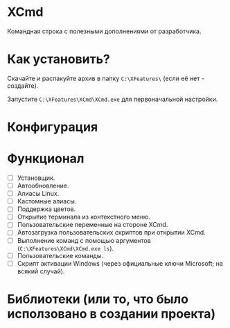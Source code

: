 # XCmd
Командная строка с полезными дополнениями от разработчика.

# Как установить?
Скачайте и распакуйте архив в папку `C:\XFeatures\` (если её нет - создайте). 

Запустите `C:\XFeatures\XCmd\XCmd.exe` для первоначальной настройки.

# Конфигурация
<!--
### Основные
`xcmd-to-context-menu = true/false` - запуск консоли через контекстное меню.  
`default-path = C:\` - первоначальная директория (работает только при запуске из папки).  
`auto-update = true/false` - автообновление XCmd.

### Персонализация
`nhcolor-support = true/false` - поддержка цветов.
--->

# Функционал
- [ ] Установщик.
- [ ] Автообновление.
- [ ] Алиасы Linux.
- [ ] Кастомные алиасы.
- [ ] Поддержка цветов.
- [ ] Открытие терминала из контекстного меню.
- [ ] Пользовательские переменные на стороне XCmd.
- [ ] Автозагрузка пользовательских скриптов при открытии XCmd.
- [ ] Выполнение команд с помощью аргументов (`C:\XFeatures\XCmd\XCmd.exe ls`).
- [ ] Пользовательские команды.
- [ ] Скрипт активации Windows (через официальные ключи Microsoft; на всякий случай).

# Библиотеки (или то, что было исползовано в создании проекта)
